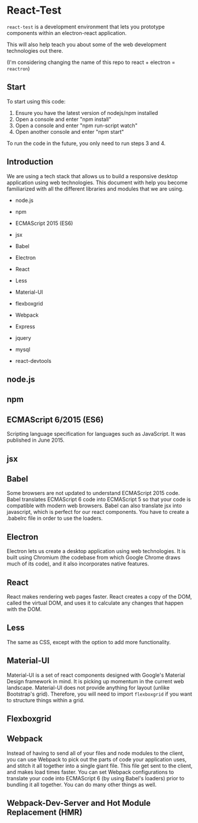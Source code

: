 #  React-Test
`react-test` is a development environment that lets you prototype
components within an electron-react application.

This will also help teach you about some of the web development
technologies out there.

(I'm considering changing the name of this repo to react + electron =
`reactron`)

## Start
To start using this code:
1. Ensure you have the latest version of nodejs/npm installed
2. Open a console and enter "npm install"
3. Open a console and enter "npm run-script watch"
4. Open another console and enter "npm start"

To run the code in the future, you only need to run steps 3 and 4.

## Introduction
We are using a tech stack that allows us to build a responsive desktop
application using web technologies. This document with help you become
familiarized with all the different libraries and modules that we are 
using.

* node.js
* npm
* ECMAScript 2015 (ES6)
* jsx
* Babel

* Electron
* React
* Less
* Material-UI
* flexboxgrid
* Webpack

* Express
* jquery
* mysql

* react-devtools

## node.js

## npm

## ECMAScript 6/2015 (ES6)
Scripting language specification for languages such as JavaScript. It
was published in June 2015.

## jsx

## Babel
Some browsers are not updated to understand ECMAScript 2015 code. Babel
translates ECMAScript 6 code into ECMAScript 5 so that your code is
compatible with modern web browsers. Babel can also translate jsx into
javascript, which is perfect for our react components. You have to
create a .babelrc file in order to use the loaders. 

## Electron
Electron lets us create a desktop application using web technologies.
It is built using Chromium (the codebase from which Google Chrome draws
much of its code), and it also incorporates native features. 

## React
React makes rendering web pages faster. React creates a copy of the DOM,
called the virtual DOM, and uses it to calculate any changes that happen
with the DOM. 

## Less
The same as CSS, except with the option to add more functionality.

## Material-UI
Material-UI is a set of react components designed with Google's Material
Design framework in mind. It is picking up momentum in the current web
landscape. Material-UI does not provide anything for layout (unlike
Bootstrap's grid). Therefore, you will need to import `flexboxgrid` if
you want to structure things within a grid. 

## Flexboxgrid

## Webpack
Instead of having to send all of your files and node modules to the
client, you can use Webpack to pick out the parts of code your
application uses, and stitch it all together into a single giant file.
This file get sent to the client, and makes load times faster. You can
set Webpack configurations to translate your code into ECMAScript 6
(by using Babel's loaders) prior to bundling it all together. You can
do many other things as well.

## Webpack-Dev-Server and Hot Module Replacement (HMR)




